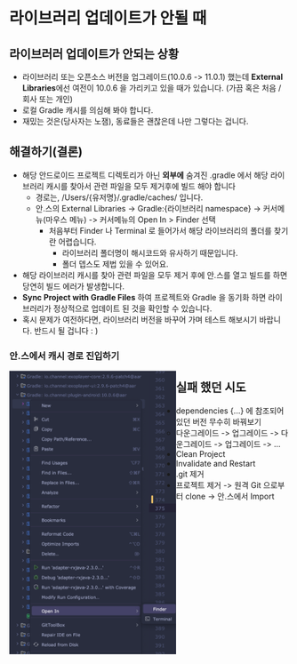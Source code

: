# 라이브러리 업데이트가 안될 때

## 라이브러러 업데이트가 안되는 상황

- 라이브러리 또는 오픈소스 버전을 업그레이드(10.0.6 -> 11.0.1) 했는데 **External Libraries**에선 여전이 10.0.6 을 가리키고 있을 때가 있습니다. (가끔 혹은 처음 / 회사 또는 개인)
- 로컬 Gradle 캐시를 의심해 봐야 합니다.
- 재밌는 것은(당사자는 노잼), 동료들은 괜찮은데 나만 그렇다는 겁니다.

## 해결하기(결론)

- 해당 안드로이드 프로젝트 디렉토리가 아닌 **외부에** 숨겨진 .gradle 에서 해당 라이브러리 캐시를 찾아서 관련 파일을 모두 제거후에 빌드 해야 합니다
  - 경로는, /Users/{유저명}/.gradle/caches/ 입니다.
  - 안.스의 External Libraries -> Gradle:{라이브러리 namespace} -> 커서메뉴(마우스 메뉴) -> 커서메뉴의 Open In > Finder 선택
    - 처음부터 Finder 나 Terminal 로 들어가서 해당 라이브러리의 폴더를 찾기란 어렵습니다.
      - 라이브러리 폴더명이 해시코드와 유사하기 때문입니다.
      - 폴더 뎁스도 제법 있을 수 있어요.
- 해당 라이브러리 캐시를 찾아 관련 파일을 모두 제거 후에 안.스를 열고 빌드를 하면 당연히 빌드 에러가 발생합니다.
- **Sync Project with Gradle Files** 하여 프로젝트와 Gradle 을 동기화 하면 라이브러리가 정상적으로 업데이트 된 것을 확인할 수 있습니다.
- 혹시 문제가 여전하다면, 라이브러리 버전을 바꾸어 가며 테스트 해보시기 바랍니다. 반드시 될 겁니다 : )

### 안.스에서 캐시 경로 진입하기

<img src="./images/library-open-in.png" width = 300 align="left">



## 실패 했던 시도

- dependencies {...} 에 참조되어 있던 버전 무수히 바꿔보기
  - 다운그레이드 -> 업그레이드 -> 다운그레이드 -> 업그레이드 -> ...
- Clean Project
- Invalidate and Restart
- .git 제거
- 프로젝트 제거 -> 원격 Git 으로부터 clone -> 안.스에서 Import
